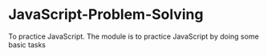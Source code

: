 # JavaScript-Problem-Solving
To practice JavaScript.
The module is to practice JavaScript by doing some basic tasks
